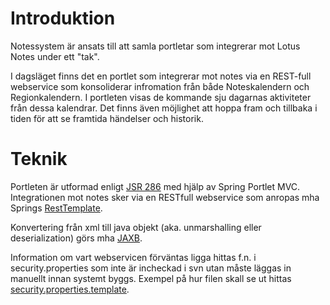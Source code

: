 # Introduktion #

Notessystem är ansats till att samla portletar som integrerar mot Lotus Notes under ett "tak".

I dagsläget finns det en portlet som integrerar mot notes via en REST-full webservice som konsoliderar infromation från både Noteskalendern och Regionkalendern. I portleten visas de kommande sju dagarnas aktiviteter från dessa kalendrar. Det finns även möjlighet att hoppa fram och tillbaka i tiden för att se framtida händelser och historik.


# Teknik #

Portleten är utformad enligt [JSR 286](http://jcp.org/en/jsr/detail?id=286) med hjälp av Spring Portlet MVC. Integrationen mot notes sker via en RESTfull webservice som anropas mha Springs [RestTemplate](http://static.springsource.org/spring/docs/3.0.x/javadoc-api/org/springframework/web/client/RestTemplate.html).

Konvertering från xml till java objekt (aka. unmarshalling eller deserialization) görs mha [JAXB](http://java.sun.com/developer/technicalArticles/WebServices/jaxb/).

Information om vart webservicen förväntas ligga hittas f.n. i security.properties som inte är incheckad i svn utan måste läggas in manuellt innan systemt byggs. Exempel på hur filen skall se ut hittas [security.properties.template](http://code.google.com/p/oppna-program-notessystem/source/browse/trunk/calendar/modules/portlet/src/main/resources/security.properties.template).